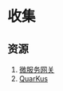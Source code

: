 # 收集

## 资源

1. [微服务网关](https://dromara.org/zh-cn/)
2. [QuarKus](https://www.jianshu.com/p/e490043cc3eb)

